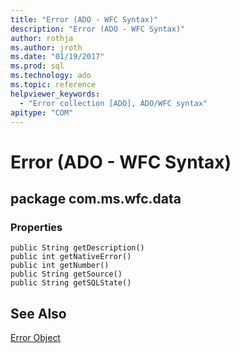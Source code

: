 ```yaml
---
title: "Error (ADO - WFC Syntax)"
description: "Error (ADO - WFC Syntax)"
author: rothja
ms.author: jroth
ms.date: "01/19/2017"
ms.prod: sql
ms.technology: ado
ms.topic: reference
helpviewer_keywords:
  - "Error collection [ADO], ADO/WFC syntax"
apitype: "COM"
---
```

# Error (ADO - WFC Syntax)
## package com.ms.wfc.data  
  
### Properties  
  
```  
public String getDescription()  
public int getNativeError()  
public int getNumber()  
public String getSource()  
public String getSQLState()  
```  
  
## See Also  
 [Error Object](../../../ado/reference/ado-api/error-object.md)
